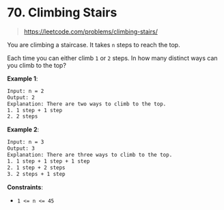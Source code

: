 # 70. Climbing Stairs

> <https://leetcode.com/problems/climbing-stairs/>

You are climbing a staircase. It takes `n` steps to reach the top.

Each time you can either climb `1` or `2` steps. In how many distinct ways can
you climb to the top?

**Example 1**:

```txt
Input: n = 2
Output: 2
Explanation: There are two ways to climb to the top.
1. 1 step + 1 step
2. 2 steps
```

**Example 2**:

```txt
Input: n = 3
Output: 3
Explanation: There are three ways to climb to the top.
1. 1 step + 1 step + 1 step
2. 1 step + 2 steps
3. 2 steps + 1 step
```

**Constraints**:

- `1 <= n <= 45`
